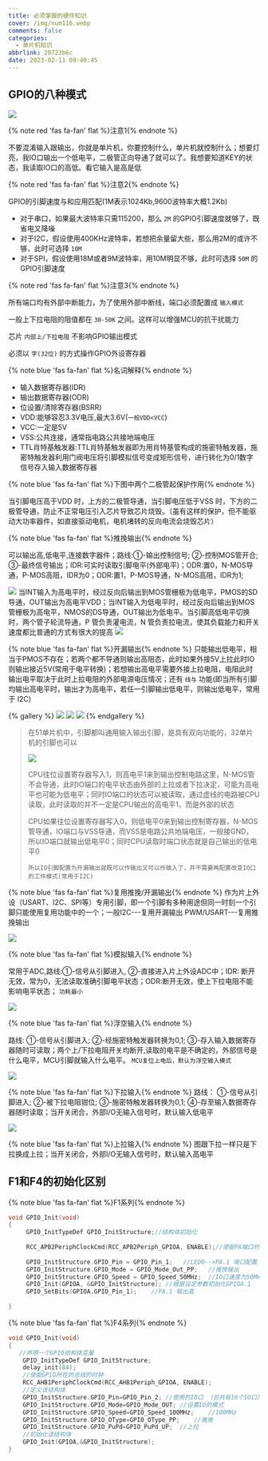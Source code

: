 ```yaml
---
title: 必须掌握的硬件知识
cover: /img/num116.webp
comments: false
categories:
  - 单片机知识
abbrlink: 20723b6c
date: 2023-02-11 09:40:45
---
```




##  GPIO的八种模式

![](https://image-1309791158.cos.ap-guangzhou.myqcloud.com/其他/QQ截图20230211092253.webp)

{% note red 'fas fa-fan' flat %}注意1{% endnote %}

不要混淆输入跟输出，你就是单片机，你要控制什么，单片机就控制什么；想要灯亮，我IO口输出一个低电平，二极管正向导通了就可以了。我想要知道KEY的状态，我读取IO口的高低。看它输入是高是低

{% note red 'fas fa-fan' flat %}注意2{% endnote %}

GPIO的引脚速度与和应用匹配(1M表示1024Kb,9600波特率大概1.2Kb)

- 对于串口，如果最大波特率只需115200，那么 `2M` 的GPIO引脚速度就够了，既省电又降噪
- 对于I2C，假设使用400KHz波特率，若想把余量留大些，那么用2M的或许不够，此时可选择 `10M`
- 对于SPI，假设使用18M或者9M波特率，用10M明显不够，此时可选择 `50M` 的GPIO引脚速度

{% note red 'fas fa-fan' flat %}注意3{% endnote %}

所有端口均有外部中断能力，为了使用外部中断线，端口必须配置成 `输入模式`

一般上下拉电阻的阻值都在 `30-50K` 之间。这样可以增强MCU的抗干扰能力

芯片 `内部上/下拉电阻` 不影响GPIO输出模式

必须以 `字(32位)` 的方式操作GPIO外设寄存器

{% note blue 'fas fa-fan' flat %}名词解释{% endnote %}

- 输入数据寄存器(IDR)
- 输出数据寄存器(ODR)
- 位设置/清除寄存器(BSRR)
- VDD:能够容忍3.3V电压,最大3.6V(`一般VDD<VCC`)
- VCC:一定是5V
- VSS:公共连接，通常指电路公共接地端电压
- TTL肖特基触发器:TTL肖特基触发器即为用肖特基管构成的施密特触发器，施密特触发器利用门阀电压将引脚模拟信号变成矩形信号，进行转化为0/1数字信号存入输入数据寄存器

{% note blue 'fas fa-fan' flat %}下图中两个二极管起保护作用{% endnote %}

当引脚电压高于VDD 时，上方的二极管导通，当引脚电压低于VSS 时，下方的二极管导通，防止不正常电压引入芯片导致芯片烧毁。（虽有这样的保护，但不能驱动大功率器件，如直接驱动电机，电机堵转的反向电流会烧毁芯片）

{% note blue 'fas fa-fan' flat %}推挽输出{% endnote %}

可以输出高,低电平,连接数字器件；路线:①-输出控制信号; ②-控制MOS管开合; ③-最终信号输出；IDR:可实时读取引脚电平(外部电平)；ODR:置0，N-MOS导通，P-MOS高阻，IDR为0；ODR:置1，P-MOS导通，N-MOS高阻，IDR为1; 

![](https://image-1309791158.cos.ap-guangzhou.myqcloud.com/其他/QQ截图20221021214350.jpg)
当INT输入为高电平时，经过反向后输出到MOS管栅极为低电平，PMOS的SD导通，OUT输出为高电平VDD；当INT输入为低电平时，经过反向后输出到MOS管栅极为高电平，NMOS的DS导通，OUT输出为低电平。当引脚高低电平切换时，两个管子轮流导通，P 管负责灌电流，N 管负责拉电流，使其负载能力和开关速度都比普通的方式有很大的提高
![](https://image-1309791158.cos.ap-guangzhou.myqcloud.com/其他/3abd7340ae6d4718b1edca50d3167fa4.webp)

{% note blue 'fas fa-fan' flat %}开漏输出{% endnote %}
只能输出低电平，相当于PMOS不存在；若两个都不导通则输出高阻态，此时如果外接5V上拉此时IO则输出接近5V(常用于电平转换)；若想输出高电平需要外接上拉电阻，电阻此时输出电平取决于此时上拉电阻的外部电源电压情况；还有 `线与` 功能(即当所有引脚均输出高电平时，输出才为高电平，若任一引脚输出低电平，则输出低电平，常用于 I2C)

{% gallery %}
![](https://image-1309791158.cos.ap-guangzhou.myqcloud.com/其他/QQ截图20221022140123.jpg)
![](https://image-1309791158.cos.ap-guangzhou.myqcloud.com/其他/f92f84380f714a568e2ec2f8cae1795c.webp)
![](https://image-1309791158.cos.ap-guangzhou.myqcloud.com/其他/QQ截图20221022135235.jpg)
{% endgallery %}

> 在51单片机中，引脚都叫通用输入输出引脚，是具有双向功能的，32单片机的引脚也可以
>
> ![](https://image-1309791158.cos.ap-guangzhou.myqcloud.com/其他/QQ截图20230521190559.webp)
>
> CPU往位设置寄存器写入1，则高电平1来到输出控制电路这里，N-MOS管不会导通，此时IO端口的电平状态由外部的上拉或者下拉决定，可能为高电平也可能为低电平；同时IO端口的状态可以被读取，通过虚线的电路被CPU读取，此时读取的并不一定是CPU输出的高电平1，而是外部的状态
>
> CPU如果往位设置寄存器写入0，则低电平0来到输出控制寄存器，N-MOS管导通，IO端口与VSS导通，而VSS是电路公共地端电压，一般接GND，所以IO端口就输出低电平0；同时CPU读取时端口状态就是自己输出的低电平0
>
>  `所以IO引脚配置为开漏输出就既可以作输出又可以作输入了，并不需要再配置改变IO口的工作模式(常用于I2C)`


{% note blue 'fas fa-fan' flat %}复用推挽/开漏输出{% endnote %}
作为片上外设（USART、I2C、SPI等）专用引脚，即一个引脚有多种用途但同一时刻一个引脚只能使用复用功能中的一个；一般I2C---复用开漏输出	PWM/USART---复用推挽输出

![](https://image-1309791158.cos.ap-guangzhou.myqcloud.com/其他/QQ截图20221022141426.jpg)

{% note blue 'fas fa-fan' flat %}模拟输入{% endnote %}

常用于ADC,路线:①-信号从引脚进⼊, ②-直接进⼊⽚上外设ADC中；IDR: 断开无效，常为0，无法读取准确引脚电平状态；ODR:断开无效，使上下拉电阻不能影响电平状态；
 `功耗最小`

![](https://image-1309791158.cos.ap-guangzhou.myqcloud.com/其他/QQ截图20221021213141.jpg)

{% note blue 'fas fa-fan' flat %}浮空输入{% endnote %}

路线: ①-信号从引脚进⼊; ②-经施密特触发器转换为0,1; ③-存⼊输⼊数据寄存器随时可读取；两个上/下拉电阻开关均断开,读取的电平是不确定的，外部信号是什么电平，MCU引脚就输入什么电平。 `MCU复位上电后，默认为浮空输入模式`

![](https://image-1309791158.cos.ap-guangzhou.myqcloud.com/其他/QQ截图20221022142952.jpg)

{% note blue 'fas fa-fan' flat %}下拉输入{% endnote %}
路线： ①-信号从引脚进⼊; ②-被下拉电阻钳位; ③-施密特触发器转换为0,1; ④-存至输⼊数据寄存器随时读取；当开关闭合，外部I/O无输入信号时，默认输入低电平

![](https://image-1309791158.cos.ap-guangzhou.myqcloud.com/其他/QQ截图20221022144200.jpg)

{% note blue 'fas fa-fan' flat %}上拉输入{% endnote %}
图跟下拉一样只是下拉换成上拉；当开关闭合，外部I/O无输入信号时，默认输入高电平

## F1和F4的初始化区别

{% note blue 'fas fa-fan' flat %}F1系列{% endnote %}

```cpp
void GPIO_Init(void)
{
     GPIO_InitTypeDef GPIO_InitStructure;//结构体初始化
   
     RCC_APB2PeriphClockCmd(RCC_APB2Periph_GPIOA, ENABLE);//使能PA端口时钟
    
     GPIO_InitStructure.GPIO_Pin = GPIO_Pin_1;   //LED0-->PA.1 端口配置
     GPIO_InitStructure.GPIO_Mode = GPIO_Mode_Out_PP;   //推挽输出
     GPIO_InitStructure.GPIO_Speed = GPIO_Speed_50MHz;  //IO口速度为50MHz
     GPIO_Init(GPIOA, &GPIO_InitStructure); //根据设定参数初始化GPIOA.1
     GPIO_SetBits(GPIOA,GPIO_Pin_1);    //PA.1 输出高
 
}
```
{% note blue 'fas fa-fan' flat %}F4系列{% endnote %}

```cpp
void GPIO_Init(void)
{
   //声明一个GPIO结构体变量
	GPIO_InitTypeDef GPIO_InitStructure;
	delay_init(84);	
	//使能GPIO所在的总线的时钟
	RCC_AHB1PeriphClockCmd(RCC_AHB1Periph_GPIOA, ENABLE);
    //定义该结构体
	GPIO_InitStructure.GPIO_Pin=GPIO_Pin_2; //使用的IO口 （总共有16个IO口）
	GPIO_InitStructure.GPIO_Mode=GPIO_Mode_OUT; //设置IO的模式
	GPIO_InitStructure.GPIO_Speed=GPIO_Speed_100MHz;    //100MHz
	GPIO_InitStructure.GPIO_OType=GPIO_OType_PP;    //推挽
	GPIO_InitStructure.GPIO_PuPd=GPIO_PuPd_UP;  //上拉
    //初始化该结构体
	GPIO_Init(GPIOA,&GPIO_InitStructure);
}
```